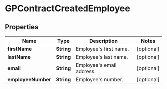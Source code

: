 

# GPContractCreatedEmployee


## Properties

| Name | Type | Description | Notes |
|------------ | ------------- | ------------- | -------------|
|**firstName** | **String** | Employee&#39;s first name. |  [optional] |
|**lastName** | **String** | Employee&#39;s last name. |  [optional] |
|**email** | **String** | Employee&#39;s email address. |  [optional] |
|**employeeNumber** | **String** | Employee&#39;s number. |  [optional] |



